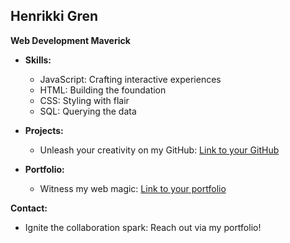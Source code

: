 ## **Henrikki Gren**

**Web Development Maverick**

* **Skills:**
  * JavaScript: Crafting interactive experiences
  * HTML: Building the foundation
  * CSS: Styling with flair
  * SQL: Querying the data

* **Projects:**
  * Unleash your creativity on my GitHub: [Link to your GitHub](https://github.com/Aiche-H?tab=repositories)

* **Portfolio:**
  * Witness my web magic: [Link to your portfolio](https://aiche-h.github.io/Portfolio/)

**Contact:**
  * Ignite the collaboration spark: Reach out via my portfolio!

